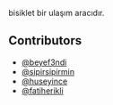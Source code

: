 bisiklet bir ulaşım aracıdır.

## Contributors
- [@beyef3ndi](https://github.com/beyef3ndi)
- [@sipirsipirmin](https://github.com/sipirsipirmin)
- [@huseyince](https://github.com/huseyince)
- [@fatiherikli](https://github.com/fatiherikli)
